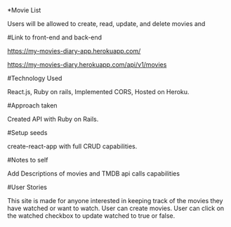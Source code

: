 *Movie List

Users will be allowed to create, read, update, and delete movies and 

#Link to front-end and back-end

https://my-movies-diary-app.herokuapp.com/

https://my-movies-diary.herokuapp.com/api/v1/movies

#Technology Used

React.js, Ruby on rails, Implemented CORS, Hosted on Heroku.

#Approach taken

Created API with Ruby on Rails.

#Setup seeds

create-react-app with full CRUD capabilities.

#Notes to self

Add Descriptions of movies and TMDB api calls capabilities

#User Stories

This site is made for anyone interested in keeping track of the movies they have watched or want to watch.
User can create movies.
User can click on the watched checkbox to update watched to true or false.
